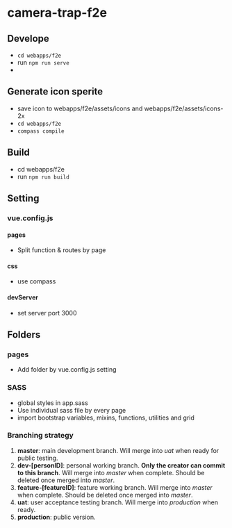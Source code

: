 # camera-trap-f2e

## Develope
- `cd webapps/f2e`
- run `npm run serve`
- 

## Generate icon sperite
- save icon to webapps/f2e/assets/icons and webapps/f2e/assets/icons-2x
- `cd webapps/f2e`
- `compass compile`

## Build
- cd webapps/f2e
- run `npm run build`

## Setting


### vue.config.js

#### pages
- Split function & routes by page

#### css
  - use compass 

#### devServer
  - set server port 3000


## Folders

### pages
  - Add folder by vue.config.js setting

### SASS
  - global styles in app.sass
  - Use individual sass file by every page
  - import bootstrap variables, mixins, functions, utilities and grid

### Branching strategy

1. **master**: main development branch. Will merge into _uat_ when ready for public testing.
2. **dev-[personID]**: personal working branch. **Only the creator can commit to this branch**. Will merge into _master_ when complete. Should be deleted once merged into _master_.
3. **feature-[featureID]**: feature working branch. Will merge into _master_ when complete. Should be deleted once merged into _master_.
4. **uat**: user acceptance testing branch. Will merge into _production_ when ready.
5. **production**: public version.
